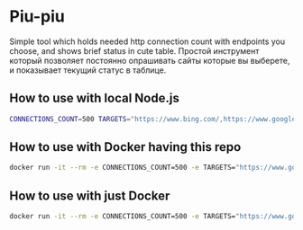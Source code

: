 # Piu-piu

Simple tool which holds needed http connection count with endpoints you choose, and shows brief status in cute table.
Простой инструмент который позволяет постоянно опрашивать сайты которые вы выберете, и показывает текущий статус в таблице.

## How to use with local Node.js

```sh
CONNECTIONS_COUNT=500 TARGETS="https://www.bing.com/,https://www.google.com/,https://duckduckgo.com/" REFRESH_RATE=100 node ./piu-piu.js
```

## How to use with Docker having this repo

```sh
docker run -it --rm -e CONNECTIONS_COUNT=500 -e TARGETS="https://www.google.com/" -e REFRESH_RATE=500 -v "$PWD:/app" node:slim node /app/piu-piu.js
```

## How to use with just Docker

```sh
docker run -it --rm -e CONNECTIONS_COUNT=500 -e TARGETS="https://www.google.com/" -e REFRESH_RATE=500 alex-popov-tech/piu-piu:latest
```

